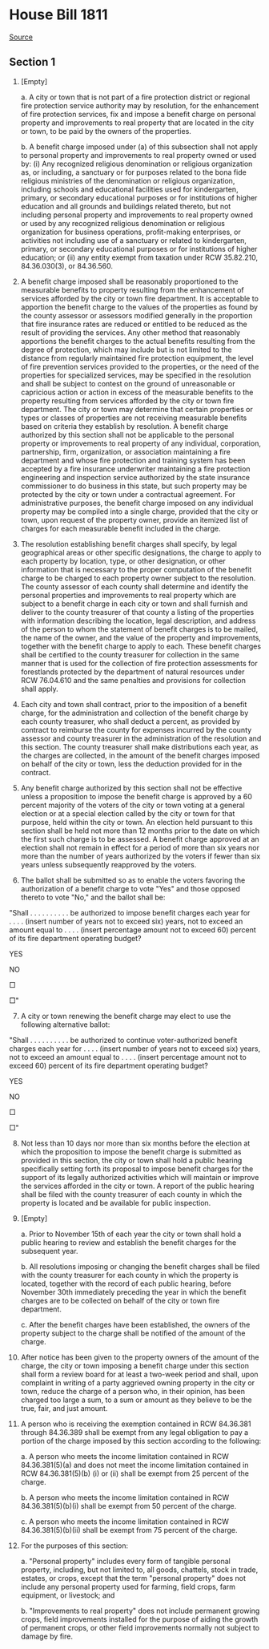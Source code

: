 # House Bill 1811

[Source](http://lawfilesext.leg.wa.gov/biennium/2021-22/Pdf/Bills/House%20Bills/1811.pdf)
## Section 1
1. [Empty]

    a. A city or town that is not part of a fire protection district or regional fire protection service authority may by resolution, for the enhancement of fire protection services, fix and impose a benefit charge on personal property and improvements to real property that are located in the city or town, to be paid by the owners of the properties.

    b. A benefit charge imposed under (a) of this subsection shall not apply to personal property and improvements to real property owned or used by: (i) Any recognized religious denomination or religious organization as, or including, a sanctuary or for purposes related to the bona fide religious ministries of the denomination or religious organization, including schools and educational facilities used for kindergarten, primary, or secondary educational purposes or for institutions of higher education and all grounds and buildings related thereto, but not including personal property and improvements to real property owned or used by any recognized religious denomination or religious organization for business operations, profit-making enterprises, or activities not including use of a sanctuary or related to kindergarten, primary, or secondary educational purposes or for institutions of higher education; or (ii) any entity exempt from taxation under RCW 35.82.210, 84.36.030(3), or 84.36.560.

2. A benefit charge imposed shall be reasonably proportioned to the measurable benefits to property resulting from the enhancement of services afforded by the city or town fire department. It is acceptable to apportion the benefit charge to the values of the properties as found by the county assessor or assessors modified generally in the proportion that fire insurance rates are reduced or entitled to be reduced as the result of providing the services. Any other method that reasonably apportions the benefit charges to the actual benefits resulting from the degree of protection, which may include but is not limited to the distance from regularly maintained fire protection equipment, the level of fire prevention services provided to the properties, or the need of the properties for specialized services, may be specified in the resolution and shall be subject to contest on the ground of unreasonable or capricious action or action in excess of the measurable benefits to the property resulting from services afforded by the city or town fire department. The city or town may determine that certain properties or types or classes of properties are not receiving measurable benefits based on criteria they establish by resolution. A benefit charge authorized by this section shall not be applicable to the personal property or improvements to real property of any individual, corporation, partnership, firm, organization, or association maintaining a fire department and whose fire protection and training system has been accepted by a fire insurance underwriter maintaining a fire protection engineering and inspection service authorized by the state insurance commissioner to do business in this state, but such property may be protected by the city or town under a contractual agreement. For administrative purposes, the benefit charge imposed on any individual property may be compiled into a single charge, provided that the city or town, upon request of the property owner, provide an itemized list of charges for each measurable benefit included in the charge.

3. The resolution establishing benefit charges shall specify, by legal geographical areas or other specific designations, the charge to apply to each property by location, type, or other designation, or other information that is necessary to the proper computation of the benefit charge to be charged to each property owner subject to the resolution. The county assessor of each county shall determine and identify the personal properties and improvements to real property which are subject to a benefit charge in each city or town and shall furnish and deliver to the county treasurer of that county a listing of the properties with information describing the location, legal description, and address of the person to whom the statement of benefit charges is to be mailed, the name of the owner, and the value of the property and improvements, together with the benefit charge to apply to each. These benefit charges shall be certified to the county treasurer for collection in the same manner that is used for the collection of fire protection assessments for forestlands protected by the department of natural resources under RCW 76.04.610 and the same penalties and provisions for collection shall apply.

4. Each city and town shall contract, prior to the imposition of a benefit charge, for the administration and collection of the benefit charge by each county treasurer, who shall deduct a percent, as provided by contract to reimburse the county for expenses incurred by the county assessor and county treasurer in the administration of the resolution and this section. The county treasurer shall make distributions each year, as the charges are collected, in the amount of the benefit charges imposed on behalf of the city or town, less the deduction provided for in the contract.

5. Any benefit charge authorized by this section shall not be effective unless a proposition to impose the benefit charge is approved by a 60 percent majority of the voters of the city or town voting at a general election or at a special election called by the city or town for that purpose, held within the city or town. An election held pursuant to this section shall be held not more than 12 months prior to the date on which the first such charge is to be assessed. A benefit charge approved at an election shall not remain in effect for a period of more than six years nor more than the number of years authorized by the voters if fewer than six years unless subsequently reapproved by the voters.

6. The ballot shall be submitted so as to enable the voters favoring the authorization of a benefit charge to vote "Yes" and those opposed thereto to vote "No," and the ballot shall be:

"Shall . . . . . . . . . . be authorized to impose benefit charges each year for . . . . (insert number of years not to exceed six) years, not to exceed an amount equal to . . . . (insert percentage amount not to exceed 60) percent of its fire department operating budget?

YES

NO

□

□"

7. A city or town renewing the benefit charge may elect to use the following alternative ballot:

"Shall . . . . . . . . . .  be authorized to continue voter-authorized benefit charges each year for . . . . (insert number of years not to exceed six) years, not to exceed an amount equal to . . . . (insert percentage amount not to exceed 60) percent of its fire department operating budget?

YES

NO

□

□"

8. Not less than 10 days nor more than six months before the election at which the proposition to impose the benefit charge is submitted as provided in this section, the city or town shall hold a public hearing specifically setting forth its proposal to impose benefit charges for the support of its legally authorized activities which will maintain or improve the services afforded in the city or town. A report of the public hearing shall be filed with the county treasurer of each county in which the property is located and be available for public inspection.

9. [Empty]

    a. Prior to November 15th of each year the city or town shall hold a public hearing to review and establish the benefit charges for the subsequent year.

    b. All resolutions imposing or changing the benefit charges shall be filed with the county treasurer for each county in which the property is located, together with the record of each public hearing, before November 30th immediately preceding the year in which the benefit charges are to be collected on behalf of the city or town fire department.

    c. After the benefit charges have been established, the owners of the property subject to the charge shall be notified of the amount of the charge.

10. After notice has been given to the property owners of the amount of the charge, the city or town imposing a benefit charge under this section shall form a review board for at least a two-week period and shall, upon complaint in writing of a party aggrieved owning property in the city or town, reduce the charge of a person who, in their opinion, has been charged too large a sum, to a sum or amount as they believe to be the true, fair, and just amount.

11. A person who is receiving the exemption contained in RCW 84.36.381 through 84.36.389 shall be exempt from any legal obligation to pay a portion of the charge imposed by this section according to the following:

    a. A person who meets the income limitation contained in RCW 84.36.381(5)(a) and does not meet the income limitation contained in RCW 84.36.381(5)(b) (i) or (ii) shall be exempt from 25 percent of the charge.

    b. A person who meets the income limitation contained in RCW 84.36.381(5)(b)(i) shall be exempt from 50 percent of the charge.

    c. A person who meets the income limitation contained in RCW 84.36.381(5)(b)(ii) shall be exempt from 75 percent of the charge.

12. For the purposes of this section:

    a. "Personal property" includes every form of tangible personal property, including, but not limited to, all goods, chattels, stock in trade, estates, or crops, except that the term "personal property" does not include any personal property used for farming, field crops, farm equipment, or livestock; and

    b. "Improvements to real property" does not include permanent growing crops, field improvements installed for the purpose of aiding the growth of permanent crops, or other field improvements normally not subject to damage by fire.

